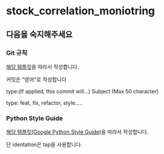 # stock_correlation_moniotring
## 다음을 숙지해주세요
### Git 규칙
[해당 템플릿](https://gist.github.com/adeekshith/cd4c95a064977cdc6c50)을 따라서 작성합니다.

커밋은 "영어"로 작성합니다

type:(If applied, this commit will...) Subject (Max 50 character)

type: feat, fix, refactor, style.....

### Python Style Guide

[해당 템플릿(Google Python Style Guide)](https://google.github.io/styleguide/pyguide.html)을 따라서 작성합니다.

단 identation은 tap을 사용합니다.

